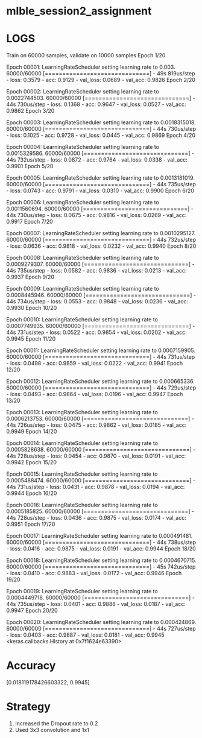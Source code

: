 # mlble_session2_assignment

# LOGS
Train on 60000 samples, validate on 10000 samples
Epoch 1/20

Epoch 00001: LearningRateScheduler setting learning rate to 0.003.
60000/60000 [==============================] - 49s 819us/step - loss: 0.3579 - acc: 0.9129 - val_loss: 0.0689 - val_acc: 0.9826
Epoch 2/20

Epoch 00002: LearningRateScheduler setting learning rate to 0.0022744503.
60000/60000 [==============================] - 44s 730us/step - loss: 0.1368 - acc: 0.9647 - val_loss: 0.0527 - val_acc: 0.9862
Epoch 3/20

Epoch 00003: LearningRateScheduler setting learning rate to 0.0018315018.
60000/60000 [==============================] - 44s 730us/step - loss: 0.1025 - acc: 0.9728 - val_loss: 0.0445 - val_acc: 0.9869
Epoch 4/20

Epoch 00004: LearningRateScheduler setting learning rate to 0.0015329586.
60000/60000 [==============================] - 44s 732us/step - loss: 0.0872 - acc: 0.9764 - val_loss: 0.0338 - val_acc: 0.9901
Epoch 5/20

Epoch 00005: LearningRateScheduler setting learning rate to 0.0013181019.
60000/60000 [==============================] - 44s 735us/step - loss: 0.0743 - acc: 0.9791 - val_loss: 0.0310 - val_acc: 0.9900
Epoch 6/20

Epoch 00006: LearningRateScheduler setting learning rate to 0.0011560694.
60000/60000 [==============================] - 44s 730us/step - loss: 0.0675 - acc: 0.9816 - val_loss: 0.0269 - val_acc: 0.9917
Epoch 7/20

Epoch 00007: LearningRateScheduler setting learning rate to 0.0010295127.
60000/60000 [==============================] - 44s 732us/step - loss: 0.0636 - acc: 0.9818 - val_loss: 0.0232 - val_acc: 0.9940
Epoch 8/20

Epoch 00008: LearningRateScheduler setting learning rate to 0.0009279307.
60000/60000 [==============================] - 44s 735us/step - loss: 0.0582 - acc: 0.9836 - val_loss: 0.0213 - val_acc: 0.9937
Epoch 9/20

Epoch 00009: LearningRateScheduler setting learning rate to 0.0008445946.
60000/60000 [==============================] - 44s 734us/step - loss: 0.0553 - acc: 0.9848 - val_loss: 0.0236 - val_acc: 0.9930
Epoch 10/20

Epoch 00010: LearningRateScheduler setting learning rate to 0.0007749935.
60000/60000 [==============================] - 44s 731us/step - loss: 0.0522 - acc: 0.9854 - val_loss: 0.0202 - val_acc: 0.9945
Epoch 11/20

Epoch 00011: LearningRateScheduler setting learning rate to 0.0007159905.
60000/60000 [==============================] - 44s 731us/step - loss: 0.0498 - acc: 0.9859 - val_loss: 0.0222 - val_acc: 0.9941
Epoch 12/20

Epoch 00012: LearningRateScheduler setting learning rate to 0.000665336.
60000/60000 [==============================] - 44s 729us/step - loss: 0.0493 - acc: 0.9864 - val_loss: 0.0196 - val_acc: 0.9947
Epoch 13/20

Epoch 00013: LearningRateScheduler setting learning rate to 0.0006213753.
60000/60000 [==============================] - 44s 726us/step - loss: 0.0475 - acc: 0.9862 - val_loss: 0.0185 - val_acc: 0.9949
Epoch 14/20

Epoch 00014: LearningRateScheduler setting learning rate to 0.0005828638.
60000/60000 [==============================] - 44s 728us/step - loss: 0.0454 - acc: 0.9870 - val_loss: 0.0191 - val_acc: 0.9942
Epoch 15/20

Epoch 00015: LearningRateScheduler setting learning rate to 0.0005488474.
60000/60000 [==============================] - 44s 731us/step - loss: 0.0431 - acc: 0.9878 - val_loss: 0.0194 - val_acc: 0.9944
Epoch 16/20

Epoch 00016: LearningRateScheduler setting learning rate to 0.0005185825.
60000/60000 [==============================] - 44s 728us/step - loss: 0.0436 - acc: 0.9875 - val_loss: 0.0174 - val_acc: 0.9951
Epoch 17/20

Epoch 00017: LearningRateScheduler setting learning rate to 0.000491481.
60000/60000 [==============================] - 44s 738us/step - loss: 0.0416 - acc: 0.9875 - val_loss: 0.0191 - val_acc: 0.9944
Epoch 18/20

Epoch 00018: LearningRateScheduler setting learning rate to 0.0004670715.
60000/60000 [==============================] - 45s 742us/step - loss: 0.0410 - acc: 0.9883 - val_loss: 0.0172 - val_acc: 0.9946
Epoch 19/20

Epoch 00019: LearningRateScheduler setting learning rate to 0.0004449718.
60000/60000 [==============================] - 44s 735us/step - loss: 0.0401 - acc: 0.9886 - val_loss: 0.0187 - val_acc: 0.9947
Epoch 20/20

Epoch 00020: LearningRateScheduler setting learning rate to 0.000424869.
60000/60000 [==============================] - 44s 727us/step - loss: 0.0403 - acc: 0.9887 - val_loss: 0.0181 - val_acc: 0.9945
<keras.callbacks.History at 0x7f1624e63390>
# Accuracy
[0.018119178426603322, 0.9945]

# Strategy 
1. Increased the Dropout rate to 0.2
2. Used 3x3 convolution and 1x1
